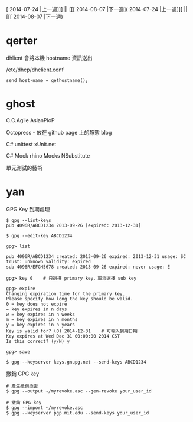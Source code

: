 [ 2014-07-24 |上一週]]] || [[[ 2014-08-07 |下一週]( 2014-07-24 |上一週]]] || [[[ 2014-08-07 |下一週)



# qerter


dhlient 會將本機 hostname 資訊送出

/etc/dhcp/dhclient.conf


    send host-name = gethostname();


# ghost

C.C.Agile
AsianPloP

Octopress - 放在 github page 上的靜態 blog

C# unittest
xUnit.net

C# Mock
rhino Mocks
NSubstitute

單元測試的藝術

# yan


GPG Key 到期處理


    $ gpg --list-keys
    pub 4096R/ABCD1234 2013-09-26 [expired: 2013-12-31]
    
    $ gpg --edit-key ABCD1234
    
    gpg> list
    
    pub 4096R/ABCD1234 created: 2013-09-26 expired: 2013-12-31 usage: SC
    trust: unknown validity: expired
    sub 4096R/EFGH5678 created: 2013-09-26 expired: never usage: E
    
    gpg> key 0    # 只選擇 primary key，取消選擇 sub key
    
    gpg> expire
    Changing expiration time for the primary key.
    Please specify how long the key should be valid.
    0 = key does not expire
    = key expires in n days
    w = key expires in n weeks
    m = key expires in n months
    y = key expires in n years
    Key is valid for? (0) 2014-12-31    # 可輸入到期日期
    Key expires at Wed Dec 31 00:00:00 2014 CST
    Is this correct? (y/N) y
    
    gpg> save
    
    $ gpg --keyserver keys.gnupg.net --send-keys ABCD1234



撤銷 GPG key 


    # 產生撤銷憑證
    $ gpg --output ~/myrevoke.asc --gen-revoke your_user_id
    
    # 撤銷 GPG key
    $ gpg --import ~/myrevoke.asc
    $ gpg --keyserver pgp.mit.edu --send-keys your_user_id
